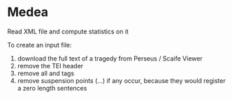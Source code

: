 # Medea
Read XML file and compute statistics on it

To create an input file:
1. download the full text of a tragedy from Perseus / Scaife Viewer
2. remove the TEI header
3. remove all <sp> and </sp> tags
4. remove suspension points (...) if any occur, because they would register a zero length sentences
